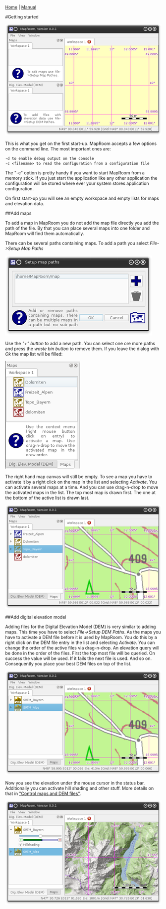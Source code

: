 [Home](Home) | [Manual](DocMain)

#Getting started

![Alt text](images/DocGettingStarted/maproom1.png)

This is what you get on the first start-up. MapRoom accepts a few options on the command line.
The most important ones are:

    -d to enable debug output on the console
    -c <filename> to read the configuration from a configuration file

The "-c" option is pretty handy if you want to start MapRoom from a memory stick. If you just
start the application like any other application the configuration will be stored where ever 
your system stores application configuration. 

On first start-up you will see an empty workspace and empty lists for maps and elevation data.

##Add maps

To add a map in MapRoom you do not add the map file directly you add the path of the file. 
By that you can place several maps into one folder and MapRoom will find them automatically.

There can be several paths containing maps. To add a path you select _File->Setup Map Paths_

![Alt text](images/DocGettingStarted/maproom2.png)

Use the _"+" button_ to add a new path. You can select one ore more paths and press the 
_waste bin button_ to remove them. If you leave the dialog with _Ok_ the map list will be 
filled:

![Alt text](images/DocGettingStarted/maproom3.png)

The right hand map canvas will still be empty. To see a map you have to activate it by a 
right click on the map in the list and selecting _Activate_. You can activate several maps
at a time. And you can use drag-n-drop to move the activated maps in the list. The top most 
map is drawn first. The one at the bottom of the active list is drawn last.

![Alt text](images/DocGettingStarted/maproom4.png)

##Add digital elevation model

Adding files for the Digital Elevation Model (DEM) is very similar to adding maps. This time
you have to select  _File->Setup DEM Paths_. As the maps you have to activate a DEM file before 
it is used by MapRoom. You do this by a right click on the DEM file entry in the list and 
selecting _Activate_. You can change the order of the active files via drag-n-drop. An elevation
query will be done in the order of the files. First the top most file will be queried. On success
the value will be used. If it fails the next file is used. And so on. Consequently you place your
best DEM files on top of the list.

![Alt text](images/DocGettingStarted/maproom5.png)

Now you see the elevation under the mouse cursor in the status bar. Additionally you can activate 
hill shading and other stuff. More details on that in ["Control maps and DEM files"](DocControlMapDem).

![Alt text](images/DocGettingStarted/maproom6.png)

